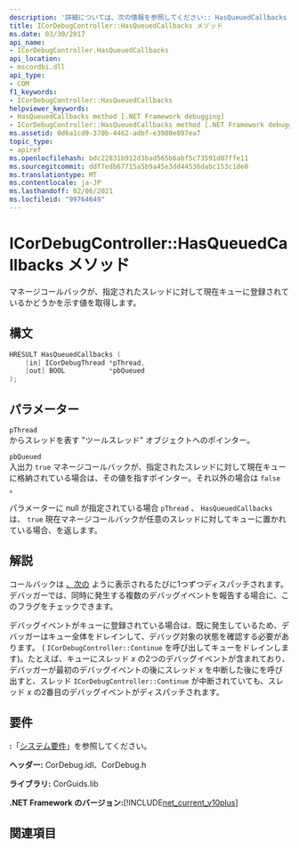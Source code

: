 ```yaml
---
description: '詳細については、次の情報を参照してください:: HasQueuedCallbacks メソッド'
title: ICorDebugController::HasQueuedCallbacks メソッド
ms.date: 03/30/2017
api_name:
- ICorDebugController.HasQueuedCallbacks
api_location:
- mscordbi.dll
api_type:
- COM
f1_keywords:
- ICorDebugController::HasQueuedCallbacks
helpviewer_keywords:
- HasQueuedCallbacks method [.NET Framework debugging]
- ICorDebugController::HasQueuedCallbacks method [.NET Framework debugging]
ms.assetid: 0d6a1cd9-370b-4462-adbf-e3980e897ea7
topic_type:
- apiref
ms.openlocfilehash: bdc22831b912d3bad565b6abf5c73591d07ffe11
ms.sourcegitcommit: ddf7edb67715a5b9a45e3dd44536dabc153c1de0
ms.translationtype: MT
ms.contentlocale: ja-JP
ms.lasthandoff: 02/06/2021
ms.locfileid: "99764649"
---
```

# <a name="icordebugcontrollerhasqueuedcallbacks-method"></a>ICorDebugController::HasQueuedCallbacks メソッド

マネージコールバックが、指定されたスレッドに対して現在キューに登録されているかどうかを示す値を取得します。  
  
## <a name="syntax"></a>構文  
  
```cpp  
HRESULT HasQueuedCallbacks (  
    [in] ICorDebugThread *pThread,  
    [out] BOOL           *pbQueued  
);  
```  
  
## <a name="parameters"></a>パラメーター  

 `pThread`  
 からスレッドを表す "ツールスレッド" オブジェクトへのポインター。  
  
 `pbQueued`  
 入出力 `true` マネージコールバックが、指定されたスレッドに対して現在キューに格納されている場合は、その値を指すポインター。それ以外の場合は `false` 。  
  
 パラメーターに null が指定されている場合 `pThread` 、 `HasQueuedCallbacks` は、 `true` 現在マネージコールバックが任意のスレッドに対してキューに置かれている場合、を返します。  
  
## <a name="remarks"></a>解説  

 コールバックは [、次の](icordebugcontroller-continue-method.md) ように表示されるたびに1つずつディスパッチされます。 デバッガーでは、同時に発生する複数のデバッグイベントを報告する場合に、このフラグをチェックできます。  
  
 デバッグイベントがキューに登録されている場合は、既に発生しているため、デバッガーはキュー全体をドレインして、デバッグ対象の状態を確認する必要があります。 ( `ICorDebugController::Continue` を呼び出してキューをドレインします)。たとえば、キューにスレッド *x* の2つのデバッグイベントが含まれており、デバッガーが最初のデバッグイベントの後にスレッド *x* を中断した後にを呼び出すと、スレッド `ICorDebugController::Continue` が中断されていても、スレッド *x* の2番目のデバッグイベントがディスパッチされます。  
  
## <a name="requirements"></a>要件  

 **:**「[システム要件](../../get-started/system-requirements.md)」を参照してください。  
  
 **ヘッダー:** CorDebug.idl、CorDebug.h  
  
 **ライブラリ:** CorGuids.lib  
  
 **.NET Framework のバージョン:**[!INCLUDE[net_current_v10plus](../../../../includes/net-current-v10plus-md.md)]  
  
## <a name="see-also"></a>関連項目
